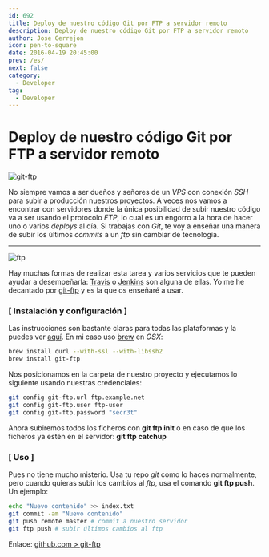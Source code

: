 ```yaml
---
id: 692
title: Deploy de nuestro código Git por FTP a servidor remoto
description: Deploy de nuestro código Git por FTP a servidor remoto
author: Jose Cerrejon
icon: pen-to-square
date: 2016-04-19 20:45:00
prev: /es/
next: false
category:
  - Developer
tag:
  - Developer
---
```


# Deploy de nuestro código Git por FTP a servidor remoto

![git-ftp](/images/2016/04/git-ftp.png)

No siempre vamos a ser dueños y señores de un *VPS* con conexión *SSH* para subir a producción nuestros proyectos. A veces nos vamos a encontrar con servidores donde la única posibilidad de subir nuestro código va a ser usando el protocolo *FTP*, lo cual es un engorro a la hora de hacer uno o varios *deploys* al día. Si trabajas con *Git*, te voy a enseñar una manera de subir los últimos *commits* a un *ftp* sin cambiar de tecnología.

- - -
![ftp](/images/2016/04/ftp.jpg)

Hay muchas formas de realizar esta tarea y varios servicios que te pueden ayudar a desempeñarla: [Travis](https://travis-ci.org/) o [Jenkins](https://jenkins.io) son alguna de ellas. Yo me he decantado por [git-ftp](https://github.com/git-ftp/git-ftp) y es la que os enseñaré a usar.

### [ Instalación y configuración ]

Las instrucciones son bastante claras para todas las plataformas y la puedes ver [aquí](https://github.com/git-ftp/git-ftp/blob/develop/INSTALL.md). En mi caso uso [brew](http://brew.sh/) en *OSX*:

```bash
brew install curl --with-ssl --with-libssh2
brew install git-ftp
```

Nos posicionamos en la carpeta de nuestro proyecto y ejecutamos lo siguiente usando nuestras credenciales:

```bash
git config git-ftp.url ftp.example.net
git config git-ftp.user ftp-user
git config git-ftp.password "secr3t"
```

Ahora subiremos todos los ficheros con **git ftp init** o en caso de que los ficheros ya estén en el servidor: **git ftp catchup**

### [ Uso ]

Pues no tiene mucho misterio. Usa tu repo *git* como lo haces normalmente, pero cuando quieras subir los cambios al *ftp*, usa el comando **git ftp push**. Un ejemplo:

```bash
echo "Nuevo contenido" >> index.txt
git commit -am "Nuevo contenido"
git push remote master # commit a nuestro servidor
git ftp push # subir últimos cambios al ftp
```

Enlace: [github.com > git-ftp](https://github.com/git-ftp/git-ftp)